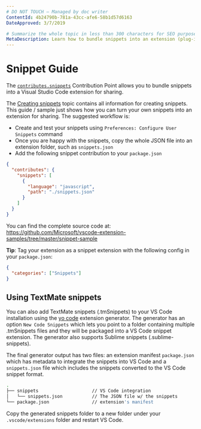 ```yaml
---
# DO NOT TOUCH — Managed by doc writer
ContentId: 4b24790b-781a-43cc-afe6-58b1d57d6163
DateApproved: 3/7/2019

# Summarize the whole topic in less than 300 characters for SEO purpose
MetaDescription: Learn how to bundle snippets into an extension (plug-in) for Visual Studio Code
---
```


# Snippet Guide

The [`contributes.snippets`](/api/references/contribution-points#contributes.snippets) Contribution Point allows you to bundle snippets into a Visual Studio Code extension for sharing.

The [Creating snippets](https://code.visualstudio.com/docs/editor/userdefinedsnippets#_creating-your-own-snippets) topic contains all information for creating snippets. This guide / sample just shows how you can turn your own snippets into an extension for sharing. The suggested workflow is:

- Create and test your snippets using `Preferences: Configure User Snippets` command
- Once you are happy with the snippets, copy the whole JSON file into an extension folder, such as `snippets.json`
- Add the following snippet contribution to your `package.json`

```json
{
  "contributes": {
    "snippets": [
      {
        "language": "javascript",
        "path": "./snippets.json"
      }
    ]
  }
}
```

You can find the complete source code at: https://github.com/Microsoft/vscode-extension-samples/tree/master/snippet-sample

**Tip**: Tag your extension as a snippet extension with the following config in your `package.json`:

```json
{
  "categories": ["Snippets"]
}
```

## Using TextMate snippets

You can also add TextMate snippets (.tmSnippets) to your VS Code installation using the [yo code](/api/get-started/your-first-extension) extension generator. The generator has an option `New Code Snippets` which lets you point to a folder containing multiple .tmSnippets files and they will be packaged into a VS Code snippet extension. The generator also supports Sublime snippets (.sublime-snippets).

The final generator output has two files: an extension manifest `package.json` which has metadata to integrate the snippets into VS Code and a `snippets.json` file which includes the snippets converted to the VS Code snippet format.

```bash
.
├── snippets                    // VS Code integration
│   └── snippets.json           // The JSON file w/ the snippets
└── package.json                // extension's manifest
```

Copy the generated snippets folder to a new folder under your `.vscode/extensions` folder and restart VS Code.
